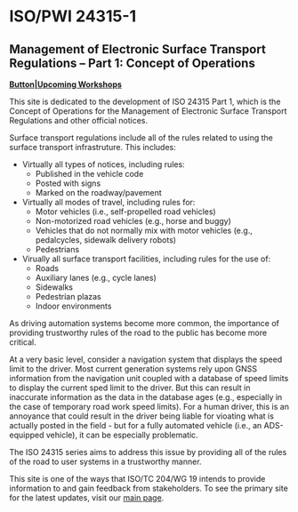 # ISO/PWI 24315-1

## Management of Electronic Surface Transport Regulations – Part 1: Concept of Operations

[__Button|Upcoming Workshops__](https://iso-tc204.github.io/iso24315p1/index.html#Workshops)

This site is dedicated to the development of ISO 24315 Part 1, which is the Concept of Operations for the Management of Electronic Surface Transport Regulations and other official notices.

Surface transport regulations include all of the rules related to using the surface transport infrastruture. This includes:

- Virtually all types of notices, including rules:
	- Published in the vehicle code
	- Posted with signs 
	- Marked on the roadway/pavement
- Virtually all modes of travel, including rules for:
	- Motor vehicles (i.e., self-propelled road vehicles)
	- Non-motorized road vehicles (e.g., horse and buggy)
	- Vehicles that do not normally mix with motor vehicles (e.g., pedalcycles, sidewalk delivery robots)
	- Pedestrians
- Virually all surface transport facilities, including rules for the use of:
	- Roads
	- Auxiliary lanes (e.g., cycle lanes)
	- Sidewalks 
	- Pedestrian plazas
	- Indoor environments

As driving automation systems become more common, the importance of providing trustworthy rules of the road to the public has become more critical. 

At a very basic level, consider a navigation system that displays the speed limit to the driver. Most current generation systems rely upon GNSS information from the navigation unit coupled with a database of speed limits to display the current sped limit to the driver. But this can result in inaccurate information as the data in the database ages (e.g., especially in the case of temporary road work speed limits). For a human driver, this is an annoyance that could result in the driver being liable for vioating what is actually posted in the field - but for a fully automated vehicle (i.e., an ADS-equipped vehicle), it can be especially problematic.

The ISO 24315 series aims to address this issue by providing all of the rules of the road to user systems in a trustworthy manner.

This site is one of the ways that ISO/TC 204/WG 19 intends to provide information to and gain feedback from stakeholders. To see the primary site for the latest updates, visit our [main page](https://iso-tc204.github.io/iso24315p1/).
